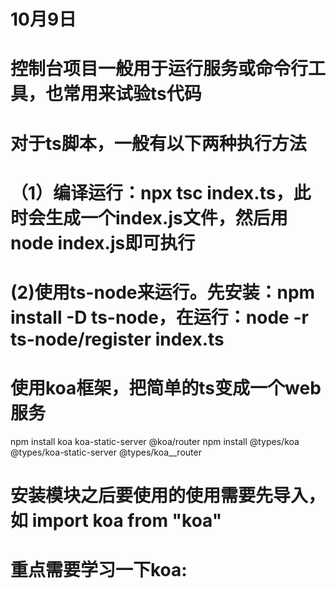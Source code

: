 # 10月9日
# 控制台项目一般用于运行服务或命令行工具，也常用来试验ts代码
# 对于ts脚本，一般有以下两种执行方法
# （1）编译运行：npx tsc index.ts，此时会生成一个index.js文件，然后用 node index.js即可执行
#  (2)使用ts-node来运行。先安装：npm install -D ts-node，在运行：node -r ts-node/register index.ts

# 使用koa框架，把简单的ts变成一个web服务
npm install koa koa-static-server @koa/router
npm install @types/koa @types/koa-static-server @types/koa__router
# 安装模块之后要使用的使用需要先导入，如 import koa from "koa"
# 重点需要学习一下koa: